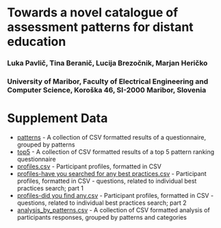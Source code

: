 # Towards a novel catalogue of assessment patterns for distant education

### Luka Pavlič, Tina Beranič, Lucija Brezočnik, Marjan Heričko
### University of Maribor, Faculty of Electrical Engineering and Computer Science, Koroška 46, SI-2000 Maribor, Slovenia

# Supplement Data


- [patterns](https://github.com/luka-pavlic/catalogue/tree/main/patterns) - A collection of CSV formatted results of a questionnaire, grouped by patterns
- [top5](https://github.com/luka-pavlic/catalogue/tree/main/top5) - A collection of CSV formatted results of a top 5 pattern ranking questionnaire
- [profiles.csv](https://github.com/luka-pavlic/catalogue/blob/main/) - Participant profiles, formatted in CSV
- [profiles-have you searched for any best practices.csv](https://github.com/luka-pavlic/catalogue/blob/main/)  - Participant profiles, formatted in CSV - questions, related to individual best practices search; part 1
- [profiles-did you find any.csv](https://github.com/luka-pavlic/catalogue/blob/main/) - Participant profiles, formatted in CSV - questions, related to individual best practices search; part 2
- [analysis_by_patterns.csv](https://github.com/luka-pavlic/catalogue/blob/main/) - A collection of CSV formatted analysis of participants responses, grouped by patterns and categories


